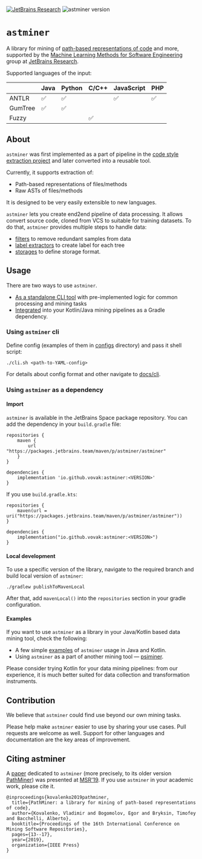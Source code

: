 [![JetBrains Research](https://jb.gg/badges/research.svg)](https://confluence.jetbrains.com/display/ALL/JetBrains+on+GitHub)
![astminer version](https://img.shields.io/badge/astminer-v0.6.4-blue)

# `astminer`
A library for mining of [path-based representations of code](https://arxiv.org/pdf/1803.09544.pdf) and more,
supported by the
[Machine Learning Methods for Software Engineering](https://research.jetbrains.org/groups/ml_methods)
group at [JetBrains Research](https://research.jetbrains.org).

Supported languages of the input:

|         | Java | Python | C/C++ | JavaScript | PHP |
|---------|------|--------|-------|------------|-----|
| ANTLR   | ✅    | ✅      |       | ✅          | ✅   |
| GumTree | ✅    | ✅      |       |            |     |
| Fuzzy   |      |        | ✅     |            |     |


## About
`astminer` was first implemented as a part of pipeline in the
[code style extraction project](https://arxiv.org/abs/2002.03997) and later converted into a reusable tool.

Currently, it supports extraction of:
* Path-based representations of files/methods
* Raw ASTs of files/methods

It is designed to be very easily extensible to new languages.

`astminer` lets you create end2end pipeline of data processing.
It allows convert source code, cloned from VCS to suitable for training datasets.
To do that, `astminer` provides multiple steps to handle data:
- [filters](./docs/filters.md) to remove redundant samples from data
- [label extractors](./docs/label_extractors.md) to create label for each tree
- [storages](./docs/storages.md) to define storage format.

## Usage
There are two ways to use `astminer`.

- [As a standalone CLI tool](#using-astminer-cli) with pre-implemented logic for common processing and mining tasks 
- [Integrated](#using-astminer-as-a-dependency) into your Kotlin/Java mining pipelines as a Gradle dependency.

### Using `astminer` cli

Define config (examples of them in [configs](./configs) directory) and pass it shell script:
```shell
./cli.sh <path-to-YAML-config>
```

For details about config format and other navigate to [docs/cli](./docs/cli.md).

### Using `astminer` as a dependency

#### Import

`astminer` is available in the JetBrains Space package repository. You can add the dependency in your `build.gradle` file:
```
repositories {
    maven {
        url "https://packages.jetbrains.team/maven/p/astminer/astminer"
    }
}

dependencies {
    implementation 'io.github.vovak:astminer:<VERSION>'
}
```

If you use `build.gradle.kts`:
```
repositories {
    maven(url = uri("https://packages.jetbrains.team/maven/p/astminer/astminer"))
}

dependencies {
    implementation("io.github.vovak:astminer:<VERSION>")
}
```

#### Local development

To use a specific version of the library, navigate to the required branch and build local version of `astminer`:
```shell
./gradlew publishToMavenLocal
```
After that, add `mavenLocal()` into the `repositories` section in your gradle configuration.

#### Examples

If you want to use `astminer` as a library in your Java/Kotlin based data mining tool, check the following:

* A few simple [examples](src/examples) of `astminer` usage in Java and Kotlin.
* Using `astminer` as a part of another mining tool — [psiminer](https://github.com/JetBrains-Research/psiminer).

Please consider trying Kotlin for your data mining pipelines: from our experience, it is much better suited for data collection and transformation instruments.

## Contribution

We believe that `astminer` could find use beyond our own mining tasks.

Please help make `astminer` easier to use by sharing your use cases. Pull requests are welcome as well.
Support for other languages and documentation are the key areas of improvement.

## Citing astminer

A [paper](https://zenodo.org/record/2595271) dedicated to `astminer` (more precisely, to its older version [PathMiner](https://github.com/vovak/astminer/tree/pathminer)) was presented at [MSR'19](https://2019.msrconf.org/). 
If you use `astminer` in your academic work, please cite it.
```
@inproceedings{kovalenko2019pathminer,
  title={PathMiner: a library for mining of path-based representations of code},
  author={Kovalenko, Vladimir and Bogomolov, Egor and Bryksin, Timofey and Bacchelli, Alberto},
  booktitle={Proceedings of the 16th International Conference on Mining Software Repositories},
  pages={13--17},
  year={2019},
  organization={IEEE Press}
}
```
